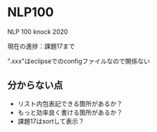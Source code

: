# NLP100
NLP 100 knock 2020

現在の進捗：課題17まで

".xxx"はeclipseでのconfigファイルなので関係ない

## 分からない点

+ リスト内包表記できる箇所があるか？
+ もっと効率良く書ける箇所があるか？
+ 課題17はsortして表示？
